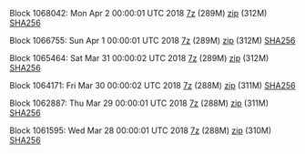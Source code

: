 Block 1068042: Mon Apr  2 00:00:01 UTC 2018 [7z](https://transfer.sh/dJHlR/bootstrap.dat.20180402.7z) (289M) [zip](https://transfer.sh/unxPc/bootstrap.dat.20180402.zip) (312M) [SHA256](https://transfer.sh/7GRqk/sha256.txt)

Block 1066755: Sun Apr  1 00:00:01 UTC 2018 [7z](https://transfer.sh/3QrKm/bootstrap.dat.20180401.7z) (289M) [zip](https://transfer.sh/hw4cj/bootstrap.dat.20180401.zip) (312M) [SHA256](https://transfer.sh/2x0hO/sha256.txt)

Block 1065464: Sat Mar 31 00:00:02 UTC 2018 [7z](https://transfer.sh/atPdm/bootstrap.dat.20180331.7z) (289M) [zip](https://transfer.sh/LmAjR/bootstrap.dat.20180331.zip) (312M) [SHA256](https://transfer.sh/fx60f/sha256.txt)

Block 1064171: Fri Mar 30 00:00:02 UTC 2018 [7z](https://transfer.sh/tiRaj/bootstrap.dat.20180330.7z) (288M) [zip](https://transfer.sh/AbDAU/bootstrap.dat.20180330.zip) (311M) [SHA256](https://transfer.sh/11QfNa/sha256.txt)

Block 1062887: Thu Mar 29 00:00:01 UTC 2018 [7z](https://transfer.sh/tsWzN/bootstrap.dat.20180329.7z) (288M) [zip](https://transfer.sh/UitX0/bootstrap.dat.20180329.zip) (311M) [SHA256](https://transfer.sh/5Ek3u/sha256.txt)

Block 1061595: Wed Mar 28 00:00:01 UTC 2018 [7z](https://transfer.sh/yOAXm/bootstrap.dat.20180328.7z) (288M) [zip](https://transfer.sh/2IIc9/bootstrap.dat.20180328.zip) (310M) [SHA256](https://transfer.sh/vYsYI/sha256.txt)
